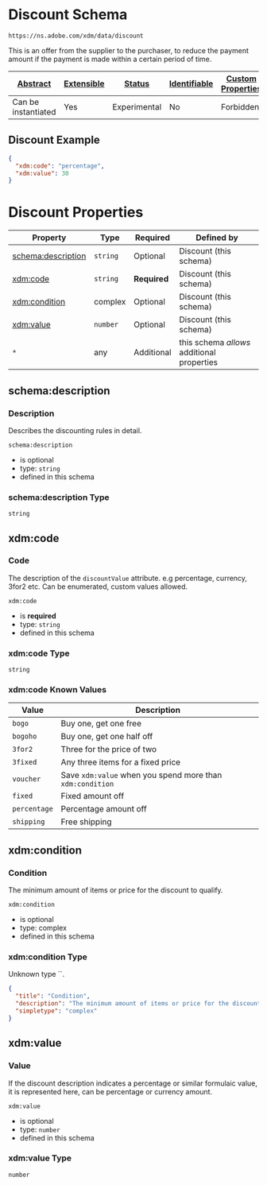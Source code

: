 
# Discount Schema

```
https://ns.adobe.com/xdm/data/discount
```

This is an offer from the supplier to the purchaser, to reduce the payment amount if the payment is made within a certain period of time.

| [Abstract](../../abstract.md) | [Extensible](../../extensions.md) | [Status](../../status.md) | [Identifiable](../../id.md) | [Custom Properties](../../extensions.md) | [Additional Properties](../../extensions.md) | Defined In |
|-------------------------------|-----------------------------------|---------------------------|-----------------------------|------------------------------------------|----------------------------------------------|------------|
| Can be instantiated | Yes | Experimental | No | Forbidden | Permitted | [data/discount.schema.json](data/discount.schema.json) |

## Discount Example
```json
{
  "xdm:code": "percentage",
  "xdm:value": 30
}
```

# Discount Properties

| Property | Type | Required | Defined by |
|----------|------|----------|------------|
| [schema:description](#schemadescription) | `string` | Optional | Discount (this schema) |
| [xdm:code](#xdmcode) | `string` | **Required** | Discount (this schema) |
| [xdm:condition](#xdmcondition) | complex | Optional | Discount (this schema) |
| [xdm:value](#xdmvalue) | `number` | Optional | Discount (this schema) |
| `*` | any | Additional | this schema *allows* additional properties |

## schema:description
### Description

Describes the discounting rules in detail. 

`schema:description`
* is optional
* type: `string`
* defined in this schema

### schema:description Type


`string`






## xdm:code
### Code

The description of the `discountValue` attribute. e.g percentage, currency, 3for2 etc. Can be enumerated, custom values allowed.

`xdm:code`
* is **required**
* type: `string`
* defined in this schema

### xdm:code Type


`string`



### xdm:code Known Values
| Value | Description |
|-------|-------------|
| `bogo` | Buy one, get one free |
| `bogoho` | Buy one, get one half off |
| `3for2` | Three for the price of two |
| `3fixed` | Any three items for a fixed price |
| `voucher` | Save `xdm:value` when you spend more than `xdm:condition` |
| `fixed` | Fixed amount off |
| `percentage` | Percentage amount off |
| `shipping` | Free shipping |




## xdm:condition
### Condition

The minimum amount of items or price for the discount to qualify.

`xdm:condition`
* is optional
* type: complex
* defined in this schema

### xdm:condition Type

Unknown type ``.

```json
{
  "title": "Condition",
  "description": "The minimum amount of items or price for the discount to qualify.",
  "simpletype": "complex"
}
```





## xdm:value
### Value

If the discount description indicates a percentage or similar formulaic value, it is represented here, can be percentage or currency amount.

`xdm:value`
* is optional
* type: `number`
* defined in this schema

### xdm:value Type


`number`





